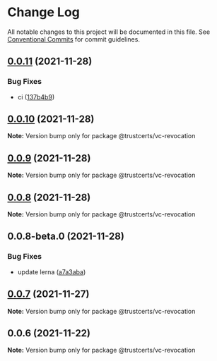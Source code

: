 # Change Log

All notable changes to this project will be documented in this file.
See [Conventional Commits](https://conventionalcommits.org) for commit guidelines.

## [0.0.11](https://github.com/trustcerts/trustchain-sdk/compare/v0.0.10...v0.0.11) (2021-11-28)


### Bug Fixes

* ci ([137b4b9](https://github.com/trustcerts/trustchain-sdk/commit/137b4b9f16d09ebe7d807beb66efcd00395418ad))





## [0.0.10](https://github.com/trustcerts/trustchain-sdk/compare/v0.0.8...v0.0.10) (2021-11-28)

**Note:** Version bump only for package @trustcerts/vc-revocation





## [0.0.9](https://github.com/trustcerts/trustchain-sdk/compare/v0.0.8...v0.0.9) (2021-11-28)

**Note:** Version bump only for package @trustcerts/vc-revocation





## [0.0.8](https://github.com/trustcerts/trustchain-sdk/compare/v0.0.8-beta.0...v0.0.8) (2021-11-28)

**Note:** Version bump only for package @trustcerts/vc-revocation





## 0.0.8-beta.0 (2021-11-28)


### Bug Fixes

* update lerna ([a7a3aba](https://github.com/trustcerts/trustchain-sdk/commit/a7a3aba2e94a576a7df7ed8942dc734c6aca821b))





## [0.0.7](https://github.com/trustcerts/trustchain-sdk/compare/v0.0.6...v0.0.7) (2021-11-27)

**Note:** Version bump only for package @trustcerts/vc-revocation





## 0.0.6 (2021-11-22)

**Note:** Version bump only for package @trustcerts/vc-revocation
